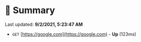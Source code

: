 # 📖 Summary
Last updated: **9/2/2021, 5:23:47 AM**

- `GET` [https://google.com](https://google.com) - **Up** (123ms)
